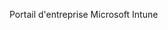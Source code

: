 <Token xmlns:xlink="http://www.w3.org/1999/xlink">Portail d'entreprise Microsoft Intune</Token>

<!--HONumber=May16_HO1-->


